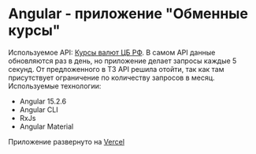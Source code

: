 # Angular - приложение "Обменные курсы"
Используемое API: [Курсы валют ЦБ РФ]( "https://www.cbr-xml-daily.ru/daily_json.js"). В самом API данные обновляются раз в день, но приложение делает запросы каждые 5 секунд. От предложенного в ТЗ API решила отойти, так как там присутствует ограничение по количеству запросов в месяц. 
Используемые технологии: 
* Angular 15.2.6
* Angular CLI
* RxJs
* Angular Material

Приложение развернуто на [Vercel]("https://exchange-rates-angular.vercel.app/")
